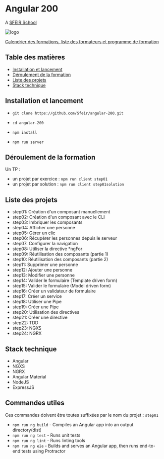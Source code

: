 # Angular 200

A [SFEIR School](https://www.sfeir.com/formation/school/)


![logo](https://www.sfeir.com/img/school/formations/Angular%20200.png)

[Calendrier des formations, liste des formateurs et programme de formation](https://www.sfeir.com/formation/school/angular-200/)


## Table des matières

  * [Installation et lancement](#Installation-et-lancement)
  * [Déroulement de la formation](#Déroulement-de-la-formation)
  * [Liste des projets](#Liste-des-projets)
  * [Stack technique](#stack-technique)


## Installation et lancement

  * `git clone https://github.com/Sfeir/angular-200.git`
  * `cd angular-200`
  * `npm install`


  * `npm run server`


## Déroulement de la formation

  Un TP :

  * un projet par exercice :
    `npm run client step01`
   * un projet par solution :
    `npm run client step01solution`



## Liste des projets

  * step01: Création d'un composant manuellement
  * step02: Création d'un composant avec le CLI
  * step03: Imbriquer les composants
  * step04: Afficher une personne
  * step05: Gérer un clic
  * step06: Récupérer les personnes depuis le serveur
  * step07: Configurer la navigation
  * step08: Utiliser la directive *ngFor
  * step09: Réutilisation des composants (partie 1)
  * step10: Réutilisation des composants (partie 2)
  * step11: Supprimer une personne
  * step12: Ajouter une personne
  * step13: Modifier une personne
  * step14: Valider le formulaire (Template driven form)
  * step15: Valider le formulaire (Model driven form)
  * step16: Créer un validateur de formulaire
  * step17: Créer un service
  * step18: Utiliser une Pipe
  * step19: Créer une Pipe
  * step20: Utilisation des directives
  * step21: Créer une directive
  * step22: TDD
  * step23: NGXS
  * step24: NGRX


## Stack technique

* Angular
* NGXS
* NGRX
* Angular Material
* NodeJS
* ExpressJS


## Commandes utiles

Ces commandes doivent être toutes suffixées par le nom du projet : `step01`

  * `npm run ng build` - Compiles an Angular app into an output directory(dist)
  * `npm run ng test` - Runs unit tests
  * `npm run ng lint` - Runs linting tools
  * `npm run ng e2e` - Builds and serves an Angular app, then runs end-to-end tests using Protractor